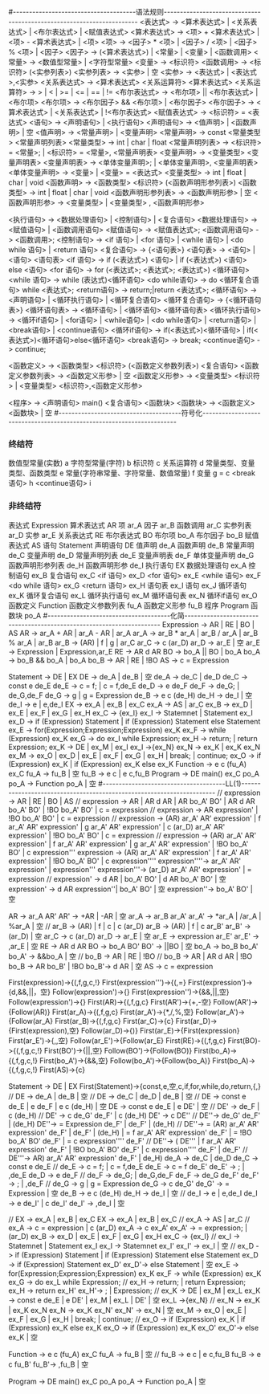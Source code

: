 #--------------------------------------语法规则----------------------------------------------------------------------
<表达式> -> <算术表达式> | <关系表达式> | <布尔表达式> | <赋值表达式>
<算术表达式> -> <项> + <算术表达式> | <项> - <算术表达式> | <项>
<项> -> <因子> * <项> | <因子> / <项> | <因子> % <项> | <因子>
<因子> -> (<算术表达式>) | <常量> | <变量> | <函数调用>
<常量> -> <数值型常量> | <字符型常量>
<变量> -> <标识符>
<函数调用> -> <标识符> (<实参列表>)
<实参列表> -> <实参> | 空
<实参> -> <表达式> | <表达式>,<实参>
<关系表达式> -> <算术表达式> <关系运算符> <算术表达式>
<关系运算符> -> > | < | >= | <= | == | !=
<布尔表达式> -> <布尔项> || <布尔表达式> | <布尔项>
<布尔项> -> <布尔因子> && <布尔项> | <布尔因子>
<布尔因子> -> <算术表达式> | <关系表达式> | !<布尔表达式>
<赋值表达式> -> <标识符> = <表达式>
<语句> -> <声明语句> | <执行语句>
<声明语句> -> <值声明> | <函数声明> | 空
<值声明> -> <常量声明> | <变量声明>
<常量声明> -> const <常量类型> <常量声明列表>
<常量类型> -> int | char | float
<常量声明列表> -> <标识符> = <常量>; | <标识符> = <常量>, <常量声明表>
<变量声明> -> <变量类型> <变量声明表>
<变量声明表> -> <单体变量声明>; | <单体变量声明>, <变量声明表>
<单体变量声明> -> <变量> | <变量> = <表达式>
<变量类型> -> int | float | char | void
<函数声明> -> <函数类型> <标识符> (<函数声明形参列表>)
<函数类型> -> int | float | char | void
<函数声明形参列表> -> <函数声明形参> | 空
<函数声明形参> -> <变量类型> | <变量类型> , <函数声明形参>

<执行语句> -> <数据处理语句> | <控制语句> | <复合语句>
<数据处理语句> -> <赋值语句> | <函数调用语句>
<赋值语句> -> <赋值表达式>;
<函数调用语句> -> <函数调用>;
<控制语句> -> <if 语句> | <for 语句> | <while 语句> | <do while 语句> | <return 语句>
<复合语句> -> {<语句表>}
<语句表> -> <语句> | <语句> <语句表>
<if 语句> -> if (<表达式>) <语句> | if (<表达式>) <语句> else <语句>
<for 语句> -> for (<表达式>; <表达式>; <表达式>) <循环语句>
<while 语句> -> while (表达式)<循环语句>
<do while语句> -> do <循环复合语句> while <表达式>;
<return语句> -> return;|return <表达式>;
<循环语句> -> <声明语句> | <循环执行语句> | <循环复合语句>
<循环复合语句> -> {<循环语句表>}
<循环语句表> -> <循环语句> | <循环语句> <循环语句表>
<循环执行语句> -> <循环if语句> | <for语句> | <while语句> | <do while语句> | <return语句> | <break语句> | <continue语句>
<循环if语句> -> if(<表达式>)<循环语句> | if(<表达式>)<循环语句>else<循环语句>
<break语句> -> break;
<continue语句> -> continue;

<函数定义> -> <函数类型> <标识符> (<函数定义参数列表>) <复合语句>
<函数定义参数列表> -> <函数定义形参> | 空
<函数定义形参> -> <变量类型> <标识符> | <变量类型> <标识符>,<函数定义形参>

<程序> -> <声明语句> main() <复合语句> <函数块>
<函数块> -> <函数定义> <函数块> | 空
#--------------------------------------符号化----------------------------------------------------------------------
### 终结符
数值型常量(实数)		a
字符型常量(字符)		b
标识符		        c
关系运算符			d
常量类型、变量类型、函数类型			    e
常量(字符串常量、字符常量、数值常量)			        f
变量			        g = c
<break语句>		    h
<continue语句>		i
### 非终结符
表达式               Expression
算术表达式		    AR
项		            ar_A
因子		            ar_B
函数调用		        ar_C
实参列表		        ar_D
实参  		        ar_E
关系表达式			RE
布尔表达式		    BO
布尔项		        bo_A
布尔因子		        bo_B
赋值表达式		    AS
语句                 Statement
声明语句			    DE
值声明			    de_A
函数声明			    de_B
常量声明			    de_C
变量声明			    de_D
常量声明列表			de_E
变量声明表			de_F
单体变量声明			de_G
函数声明形参列表		de_H
函数声明形参			de_I
执行语句		        EX
数据处理语句		    ex_A
控制语句		        ex_B
复合语句		        ex_C
<if 语句>		    ex_D
<for 语句>		    ex_E
<while 语句>		    ex_F
<do while 语句>		ex_G
<return 语句>		ex_H
语句表		        ex_I
语句		            ex_J
循环语句		        ex_K
循环复合语句		    ex_L
循环执行语句		    ex_M
循环语句表		    ex_N
循环if语句		    ex_O
函数定义			        Function
函数定义参数列表			fu_A
函数定义形参			    fu_B
程序		    Program
函数块		po_A
#--------------------------------------化简----------------------------------------------------------------------
Expression -> AR | RE | BO | AS
AR -> ar_A + AR | ar_A - AR | ar_A
ar_A -> ar_B * ar_A | ar_B / ar_A | ar_B % ar_A | ar_B
ar_B -> (AR) | f | g | ar_C
ar_C -> c (ar_D)
ar_D -> ar_E | 空
ar_E -> Expression | Expression,ar_E
RE -> AR d AR
BO -> bo_A || BO | bo_A
bo_A -> bo_B && bo_A | bo_A
bo_B -> AR | RE | !BO
AS -> c = Expression

Statement -> DE | EX
DE -> de_A | de_B | 空
de_A -> de_C | de_D
de_C -> const e de_E
de_E -> c = f; | c = f,de_E
de_D -> e de_F
de_F -> de_G; | de_G,de_F
de_G -> g | g = Expression
de_B -> e c (de_H)
de_H -> de_I | 空
de_I -> e | e,de_I
EX -> ex_A | ex_B | ex_C
ex_A -> AS | ar_C
ex_B -> ex_D | ex_E | ex_F | ex_G | ex_H
ex_C -> {ex_I}
ex_I -> Statemnet | Statement ex_I
ex_D -> if (Expression) Statement | if (Expression) Statement else Statement
ex_E -> for(Expression;Expression;Expression) ex_K
ex_F -> while (Expression) ex_K
ex_G -> do ex_I while Expression;
ex_H -> return;  | return Expression;
ex_K -> DE | ex_M | ex_I
ex_I ->{ex_N}
ex_N -> ex_K | ex_K ex_N
ex_M -> ex_O | ex_D | ex_E | ex_F | ex_G | ex_H | break; | continue;
ex_O -> if (Expression) ex_K | if (Expression) ex_K else ex_K
Function -> e c (fu_A) ex_C
fu_A -> fu_B | 空
fu_B -> e c | e c,fu_B
Program -> DE main() ex_C po_A
po_A -> Function po_A | 空
#--------------------------------------LL(1)----------------------------------------------------------------------
// expression -> AR | RE | BO | AS
// expression -> AR | AR d AR | AR bo_A' BO' | AR d AR bo_A' BO' | !BO bo_A' BO' | c = expression
// expression -> AR expression' | !BO bo_A' BO' | c = expression
// expression -> (AR) ar_A' AR' expression' | f ar_A' AR' expression' | g ar_A' AR' expression' | c (ar_D) ar_A' AR' expression' | !BO bo_A' BO' | c = expression
// expression -> (AR) ar_A' AR' expression' | f ar_A' AR' expression' | g ar_A' AR' expression' | !BO bo_A' BO' | c expression'''
expression -> (AR) ar_A' AR' expression' | f ar_A' AR' expression' | !BO bo_A' BO' | c expression''''
expression''''-> ar_A' AR' expression' | expression'''
expression'''-> (ar_D) ar_A' AR' expression' | = expression
// expression' -> d AR | bo_A' BO' | d AR bo_A' BO' | 空
expression' -> d AR expression''| bo_A' BO' | 空
expression''-> bo_A' BO' | 空 

AR -> ar_A AR'
AR' -> +AR | -AR | 空
ar_A -> ar_B ar_A'
ar_A' -> *ar_A | /ar_A | %ar_A | 空
// ar_B -> (AR) | f | c | c (ar_D)
ar_B -> (AR) | f | c ar_B'
ar_B' -> (ar_D) | 空
ar_C -> c (ar_D)
ar_D -> ar_E | 空
ar_E -> expression ar_E'
ar_E' -> ,ar_E | 空
RE -> AR d AR
BO -> bo_A BO'
BO' -> ||BO | 空
bo_A -> bo_B bo_A'
bo_A' -> &&bo_A | 空
// bo_B -> AR | RE | !BO
// bo_B -> AR | AR d AR | !BO
bo_B -> AR bo_B' | !BO
bo_B'-> d AR | 空
AS -> c = expression

First(expression)->{(,f,g,c,!}
First(expression''')->{(,=}
First(expression')->{d,&&,||，空}
Follow(expression')->{}
First(expression'')->{&&,||,空}
Follow(expression')->{}
First(AR)->{(,f,g,c}
First(AR')->{+,-空}
Follow(AR')->{Follow(AR)}
First(ar_A)->{(,f,g,c}
First(ar_A')->{*,/,%,空}
Follow(ar_A')->{Follow(ar_A}
First(ar_B)->{(,f,g,c}
First(ar_C)->{c}
First(ar_D)->{First(expression),空}
Follow(ar_D)->{)}
First(ar_E)->{First(expression}
First(ar_E')->{,,空}
Follow(ar_E')->{Follow(ar_E}
First(RE)->{(,f,g,c}
First(BO)->{(,f,g,c,!}
First(BO')->{||,空}
Follow(BO')->{Follow(BO)}
First(bo_A)->{(,f,g,c,!}
First(bo_A')->{&&,空}
Follow(bo_A')->{Follow(bo_A)}
First(bo_A)->{(,f,g,c,!}
First(AS)->{c}


Statement -> DE | EX
First(Statement)->{const,e,空,c,if,for,while,do,return,{,}
// DE -> de_A | de_B | 空
// DE -> de_C | de_D | de_B | 空
// DE -> const e de_E | e de_F | e c (de_H) | 空
DE -> const e de_E | e DE' | 空
// DE' -> de_F | c (de_H)
// DE' -> c de_G' de_F' | c (de_H)
DE' -> c DE''
// DE''-> de_G' de_F' | (de_H)
DE''-> = Expression de_F' | de_F' | (de_H)
// DE''-> = (AR) ar_A' AR' expression' de_F' | de_F' | (de_H) | = f ar_A' AR' expression' de_F' | = !BO bo_A' BO' de_F' | = c expression'''' de_F'
// DE''-> ( DE''' | f ar_A' AR' expression' de_F' | !BO bo_A' BO' de_F' | c expression'''' de_F' | de_F'
// DE'''-> AR) ar_A' AR' expression' de_F' | de_H)
de_A -> de_C | de_D
de_C -> const e de_E
// de_E -> c = f; | c = f,de_E
de_E -> c = f de_E'
de_E' -> ; | ,de_E
de_D -> e de_F
// de_F -> de_G; | de_G,de_F
de_F -> de_G de_F'
de_F' -> ; | ,de_F
// de_G -> g | g = Expression
de_G -> c de_G'
de_G' -> = Expression | 空
de_B -> e c (de_H)
de_H -> de_I | 空
// de_I -> e | e,de_I
de_I -> e de_I' | c de_I'
de_I' -> ,de_I | 空

// EX -> ex_A | ex_B | ex_C
EX -> ex_A | ex_B | ex_C
// ex_A -> AS | ar_C
// ex_A -> c = expression | c (ar_D)
ex_A -> c ex_A'
ex_A' -> = expression; | (ar_D)
ex_B -> ex_D | ex_E | ex_F | ex_G | ex_H
ex_C -> {ex_I}
// ex_I -> Statemnet | Statement ex_I
ex_I -> Statemnet ex_I'
ex_I' -> ex_I | 空
// ex_D -> if (Expression) Statement | if (Expression) Statement else Statement
ex_D -> if (Expression) Statement ex_D'
ex_D'-> else Statement | 空
ex_E -> for(Expression;Expression;Expression) ex_K
ex_F -> while (Expression) ex_K
ex_G -> do ex_L while Expression;
// ex_H -> return;  | return Expression;
ex_H -> return ex_H'
ex_H'-> ; | Expression;
// ex_K -> DE | ex_M | ex_L
ex_K -> const e de_E | e DE' | ex_M | ex_L | DE' | 空
ex_L ->{ex_N}
// ex_N -> ex_K | ex_K ex_N
ex_N -> ex_K ex_N'
ex_N' -> ex_N | 空
ex_M -> ex_O | ex_E | ex_F | ex_G | ex_H | break; | continue;
// ex_O -> if (Expression) ex_K | if (Expression) ex_K else ex_K
ex_O -> if (Expression) ex_K ex_O'
ex_O'-> else ex_K | 空

Function -> e c (fu_A) ex_C
fu_A -> fu_B | 空
// fu_B -> e c | e c,fu_B
fu_B -> e c fu_B'
fu_B'-> ,fu_B | 空

Program -> DE main() ex_C po_A
po_A -> Function po_A | 空
